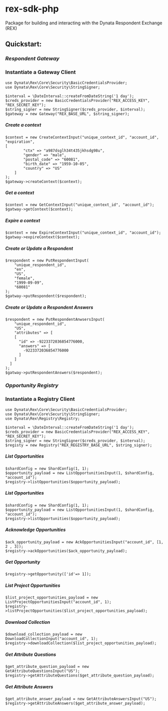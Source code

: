 # rex-sdk-php

Package for building and interacting with the Dynata Respondent Exchange (REX)


## Quickstart:



### *__Respondent Gateway__*
### Instantiate a Gateway Client
```
use Dynata\Rex\Core\Security\BasicCredentialsProvider;
use Dynata\Rex\Core\Security\StringSigner;

$interval = \DateInterval::createFromDateString('1 day');
$creds_provider = new BasicCredentialsProvider("REX_ACCESS_KEY", "REX_SECRET_KEY");
$string_signer = new StringSigner($creds_provider, $interval);
$gateway = new Gateway("REX_BASE_URL", $string_signer);

```

##### Create a context
```
$context = new CreateContextInput("unique_context_id", "account_id", "expiration", 
[
        "ctx" => "a987dsglh34t435jkhsdg98u",
        "gender" => "male",
        "postal_code" => "60081",
        "birth_date" => "1959-10-05",
        "country" => "US"
    ]
);
$gateway->createContext($context);
```

##### Get a context
```
$context = new GetContextInput("unique_context_id", "account_id");
$gatway->getContext($context);
```

##### Expire a context
```
$context = new ExpireContextInput("unique_context_id", "account_id");
$gatway->expireContext($context);
```

##### Create or Update a Respondent
```
$respondent = new PutRespondentInput(
    "unique_respondent_id",
    "en",
    "US",
    "female",
    "1999-09-09",
    "60081"
);
$gatway->putRespondent($respondent);
```

##### Create or Update a Respondent Answers
```
$respondent = new PutRespondentAnwsersInput(
    "unique_respondent_id",
    "US",
    "attributes" => [
    [
      "id" => -9223372036854776000,
      "answers" => [
        -9223372036854776000
      ]
    ]
  ]
);
$gatway->putRespondentAnswers($respondent);
```

### *__Opportunity Registry__*
### Instantiate a Registry Client

```
use Dynata\Rex\Core\Security\BasicCredentialsProvider;
use Dynata\Rex\Core\Security\StringSigner;
use Dynata\Rex\Registry\Registry;

$interval = \DateInterval::createFromDateString('1 day');
$creds_provider = new BasicCredentialsProvider("REX_ACCESS_KEY", "REX_SECRET_KEY");
$string_signer = new StringSigner($creds_provider, $interval);
$registy = new Registry("REX_REGISTRY_BASE_URL", $string_signer);
```

##### List Opportunities
```
$shardConfig = new ShardConfig(1, 1);
$opportunity_payload = new ListOpportunitiesInput(1, $shardConfig, "account_id");
$registry->listOpportunities($opportunity_payload);
```

##### List Opportunities
```
$shardConfig = new ShardConfig(1, 1);
$opportunity_payload = new ListOpportunitiesInput(1, $shardConfig, "account_id");
$registry->listOpportunities($opportunity_payload);
```

##### Acknowledge Opportunities
```
$ack_opportunity_payload = new AckOpportunitiesInput("account_id", [1, 2 , 3]);
$registry->ackOpportunities($ack_opportunity_payload);
```
##### Get Opportunity
```
$registry->getOpportunity(['id'=> 1]);
```
##### List Project Opportunities
```
$list_project_opportunities_payload = new ListProjectOpportunitiesInput("account_id", 1);
$registry->listProjectOpportunities($list_project_opportunities_payload);
```
##### Download Collection
```
$download_collection_payload = new DownloadCollectionInput("account_id", 1);
$registry->downloadCollection($list_project_opportunities_payload);
```

##### Get Attribute Questions
```
$get_attribute_question_payload = new GetAttributeQuestionsInput("US");
$registry->getAttributeQuestions($get_attribute_question_payload);
```
##### Get Attribute Answers
```
$get_attribute_answer_payload = new GetAttributeAnswersInput("US");
$registry->getAttributeAnswers($get_attribute_answer_payload);
```
